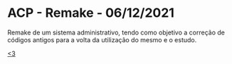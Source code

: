# ACP - Remake - 06/12/2021
Remake de um sistema administrativo, tendo como objetivo a correção de códigos antigos para a volta da utilização do mesmo e o estudo.

<a href="https://github.com/henriquearthur" target="blank"><3</a>
